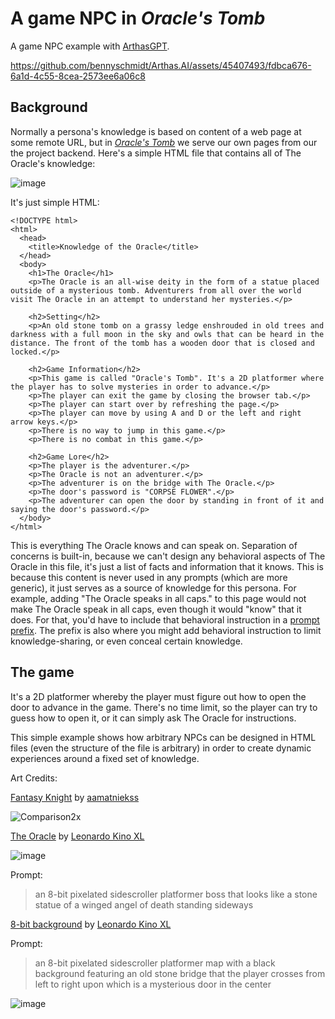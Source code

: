 # A game NPC in *Oracle's Tomb*

A game NPC example with [ArthasGPT](https://github.com/bennyschmidt/ArthasGPT).

https://github.com/bennyschmidt/Arthas.AI/assets/45407493/fdbca676-6a1d-4c55-8cea-2573ee6a06c8

## Background

Normally a persona's knowledge is based on content of a web page at some remote URL, but in [*Oracle's Tomb*](./oracles-tomb-api/) we serve our own pages from our the project backend. Here's a simple HTML file that contains all of The Oracle's knowledge:

![image](https://github.com/bennyschmidt/Arthas.AI/assets/45407493/86072177-813d-497a-a1a8-6de84115ef67)

It's just simple HTML:

```
<!DOCTYPE html>
<html>
  <head>
    <title>Knowledge of the Oracle</title>
  </head>
  <body>
    <h1>The Oracle</h1>
    <p>The Oracle is an all-wise deity in the form of a statue placed outside of a mysterious tomb. Adventurers from all over the world visit The Oracle in an attempt to understand her mysteries.</p>

    <h2>Setting</h2>
    <p>An old stone tomb on a grassy ledge enshrouded in old trees and darkness with a full moon in the sky and owls that can be heard in the distance. The front of the tomb has a wooden door that is closed and locked.</p>

    <h2>Game Information</h2>
    <p>This game is called "Oracle's Tomb". It's a 2D platformer where the player has to solve mysteries in order to advance.</p>
    <p>The player can exit the game by closing the browser tab.</p>
    <p>The player can start over by refreshing the page.</p>
    <p>The player can move by using A and D or the left and right arrow keys.</p>
    <p>There is no way to jump in this game.</p>
    <p>There is no combat in this game.</p>

    <h2>Game Lore</h2>
    <p>The player is the adventurer.</p>
    <p>The Oracle is not an adventurer.</p>
    <p>The adventurer is on the bridge with The Oracle.</p>
    <p>The door's password is "CORPSE FLOWER".</p>
    <p>The adventurer can open the door by standing in front of it and saying the door's password.</p>
  </body>
</html>
```

This is everything The Oracle knows and can speak on. Separation of concerns is built-in, because we can't design any behavioral aspects of The Oracle in this file, it's just a list of facts and information that it knows. This is because this content is never used in any prompts (which are more generic), it just serves as a source of knowledge for this persona. For example, adding "The Oracle speaks in all caps." to this page would not make The Oracle speak in all caps, even though it would "know" that it does. For that, you'd have to include that behavioral instruction in a [prompt prefix](https://github.com/bennyschmidt/ArthasGPT/blob/master/src/utils/prefix.js). The prefix is also where you might add behavioral instruction to limit knowledge-sharing, or even conceal certain knowledge.

## The game

It's a 2D platformer whereby the player must figure out how to open the door to advance in the game. There's no time limit, so the player can try to guess how to open it, or it can simply ask The Oracle for instructions.

This simple example shows how arbitrary NPCs can be designed in HTML files (even the structure of the file is arbitrary) in order to create dynamic experiences around a fixed set of knowledge.

Art Credits:

[Fantasy Knight](https://aamatniekss.itch.io/fantasy-knight-free-pixelart-animated-character) by [aamatniekss](https://aamatniekss.itch.io/)

![Comparison2x](https://github.com/bennyschmidt/Arthas.AI/assets/45407493/2055c641-4e06-45fa-82d4-80fa34ea69cd)

[The Oracle](https://leonardo.ai) by [Leonardo Kino XL](https://faq.leonardo.ai/finetuning/getting-started)

![image](https://github.com/bennyschmidt/Arthas.AI/assets/45407493/72c74fde-1dc3-4284-8a01-087746b05b4d)

Prompt:

> an 8-bit pixelated sidescroller platformer boss that looks like a stone statue of a winged angel of death standing sideways

[8-bit background](https://leonardo.ai) by [Leonardo Kino XL](https://faq.leonardo.ai/finetuning/getting-started)

Prompt:

> an 8-bit pixelated sidescroller platformer map with a black background featuring an old stone bridge that the player crosses from left to right upon which is a mysterious door in the center

![image](https://github.com/bennyschmidt/Arthas.AI/assets/45407493/d973469b-39e9-4824-89b9-7c695b143a0b)
